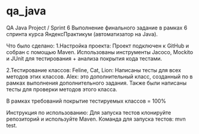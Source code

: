 # qa_java
QA Java Project / Sprint 6
Выполнение финального задание в рамках 6 спринта курса ЯндексПрактикум (автоматизатор на Java).

Что было сделано:
1.Настройка проекта:
Проект подключен к GitHub и собран с помощью Maven.
Использованы инструменты Jacoco, Mockito и JUnit для тестирования + анализа покрытия кода тестами.

2.Тестирование классов:
Feline, Cat, Lion: Написаны тесты для всех методов этих классов.
Alex: это дополнительный класс, созданный по в рамках выполнения дополнительного задания. Также были написаны тесты для проверки методов этого класса.

В рамках требований покрытие тестируемых классов = 100%

Инструкция по использованию:
Для запуска тестов клонируйте репозиторий и используйте Maven. Команда для запуска тестов: mvn test.


